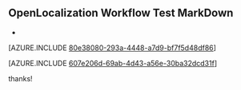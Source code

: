 ## OpenLocalization Workflow Test MarkDown
* 

[AZURE.INCLUDE [80e38080-293a-4448-a7d9-bf7f5d48df86](calleeMd1.md)]



[AZURE.INCLUDE [607e206d-69ab-4d43-a56e-30ba32dcd31f](calleeMd2.md)]

 
thanks!